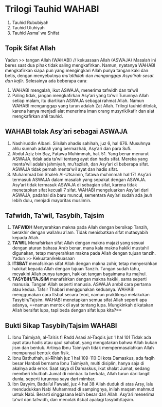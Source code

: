 # Trilogi Tauhid WAHABI
1. Tauhid Rububiyah
2. Tauhid Uluhiyah
3. Tauhid Asma’ wa Shifat

## Topik Sifat Allah
Yadun >> tangan Allah (WAHABI) // kekuasaan Allah (ASWAJA)
Masalah ini beres saat dua pihak tidak saling mengkafirkan. Namun, nyatanya WAHABI mengkafirkan siapa pun yang mengingkari Allah punya tangan kaki dan betis, dengan menyebutnya *mu’atthilah* dan *menganggap Asya’irah sesat dan kafir*.
Selesainya ada beberapa cara:
1. WAHABI mengalah, ikut ASWAJA, menerima tafwidh dan ta’wil
2. Paling tidak, jangan mengkafirkan Asy’ari yang ta’wil
Turunnya Allah setiap malam, itu diartikan ASWAJA sebagai rahmat Allah. Namun WAHABI menganggap yang turun adalah Zat Allah. 
Trilogi tauhid ditolak, karena hanya menjadi alat menerima iman orang musyrik/kafir dan alat mengkafirkan ahli tauhid.
## WAHABI tolak Asy’ari sebagai ASWAJA
1. Nashiruddin Albani. Silsilah ahadis sahihah, juz 6, hal 676. 
   Musuhnya ahlu sunnah adalah yang bermazhab, Asy’ari dan para Sufi. 
2. Abdul Aziz bin Baz, Fatawa Muhimmah, hal. 51. 
   Yang benar menurut ASWAJA, tidak ada ta’wil tentang ayat dan hadis sifat. Mereka yang menta’wil adalah jahmiyah, mu’tazilah, dan Asy’ari di beberapa sifat. ASWAJA tidak pernah menta’wil ayat dan hadis sifat.
3. Muhammad bin Shaleh Al-Utsaimin, fatawa muhimmah hal 171
   Asy’ari termasuk ASWAJA dalam masalah yang sepakat dengan ASWAJA. Asy’ari tidak termasuk ASWAJA di sebagian sifat, karena tidak menetapkan sifat kecuali 7 sifat.
WAHABI mengeluarkan Asy’ari dari ASWAJA, padahal dia baru muncul, sementara Asy’ari sudah ada jauh lebih dulu, menjadi mayoritas muslimin. 
## Tafwidh, Ta’wil, Tasybih, Tajsim
1. **TAFWIDH**
   Menyerahkan makna pada Allah dengan bersikap Tanzih, berakhir dengan wallahu a’lam. Tidak menisbatkan sifat mutasyabih kepada Allah.
2. **TA’WIL**
   Menafsirkan sifat Allah dengan makna majazi yang sesuai dengan aturan bahasa Arab benar, mana kala makna hakiki mustahil digunakan, tetap menyerahkan makna pada Allah dengan tujuan tanzih. Yadun >> Kekuatan/kekuasaan
3. **ITSBAT**
   menafsirkan sifat Allah dengan makna zohir, tetap menyerahkan hakikat kepada Allah dengan tujuan Tanzih. Tangan sudah tahu, meyakini Allah punya tangan, hakikat tangan bagaimana itu majhul.
4. **TASYBIH/TAJSIM**
   menafsirkan dengan makna hakiki, sama seperti manusia. Tangan Allah seperti manusia. 
ASWAJA ambil cara pertama atau kedua. Tafsir Thabari menggunakan keduanya. WAHABI menggunakan cara Itsbat secara teori, namun praktiknya melakukan Tasybih/Tajsim. WAHABI menetapkan semua sifat Allah seperti apa adanya, ==namun mentok di ayat tentang lupa. Mungkinkah dikatakan Allah bersifat lupa, tapi beda dengan sifat lupa kita?==
## Bukti Sikap Tasybih/Tajsim WAHABI
1. Ibnu Taimiyah, al-Ta’sis fi Radd Asasi al-Taqdis juz 1 hal 101
   Tidak ada ayat atau hadis atau qaul sahabat, yang mengatakan bahwa Allah bukan jism dan bentuk. Artinya Ibnu Taimiyah tidak mempermasalahkan Allah mempunyai bentuk dan fisik.
2. Ibnu Bathuthah, al-Rihlah juz 1 hal 109-110
   Di kota Damaskus, ada faqih besar Hanbali bernama Ibnu Taimiyah, multi disiplin, hanya saja di akalnya ada error. Saat saya di Damaskus, ikut shalat Jumat, sedang memberi khutbah Jumat di mimbar. Ia berkata, Allah turun dari langit dunia, seperti turunnya saya dari mimbar. 
3. Ibn Qayyim, Badai’ul Fawaid, juz 4 hal 38
   Allah duduk di atas Arsy, lalu mendudukkan Nabi Muhammad di sampingnya, inilah maqam mahmud untuk Nabi. Berarti singgasana lebih besar dari Allah.
Asy’ari menerima ta’wil dan tafwidh, dan menolak itsbat apalagi tasybih/tajsim. 